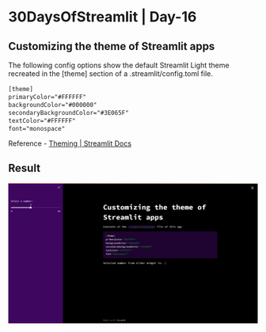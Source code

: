 
# 30DaysOfStreamlit | Day-16
## Customizing the theme of Streamlit apps
The following config options show the default Streamlit Light theme recreated in the [theme] section of a .streamlit/config.toml file.
```
[theme]
primaryColor="#FFFFFF"
backgroundColor="#000000"
secondaryBackgroundColor="#3E065F"
textColor="#FFFFFF"
font="monospace"
```

Reference - [Theming | Streamlit Docs](https://docs.streamlit.io/library/advanced-features/theming)

## Result

![day16](https://github.com/dotaadarsh/30DaysOfStreamlit/blob/main/asserts/Day-16.PNG)
